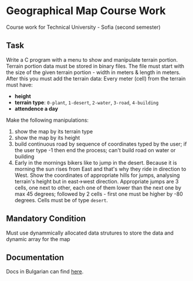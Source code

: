 # Geographical Map Course Work
Course work for Technical University - Sofia (second semester) 

## Task
Write a C program with a menu to show and manipulate terrain portion. Terrain portion data must be stored in binary files.
The file must start with the size of the given terrain portion - width in meters & length in meters. After this you must add the terrain data:
Every meter (cell) from the terrain must have: 
 - **height**
 - **terrain type**: `0-plant`, `1-desert`, `2-water`, `3-road`, `4-building`
 - **attendence a day**
 
Make the following manipulations:
 1. show the map by its terrain type
 2. show the map by its height
 3. build continuous road by sequence of coordinates typed by the user;
    if the user type -1 then end the process;
    can't build road on water or building
 4. Early in the mornings bikers like to jump in the desert. Because it is morning the sun rises from East and that's why they ride in direction to West.
    Show the coordinates of appropriate hills for jumps, analysing terrain's height but in east->west direction.
    Appropriate jumps are 3 cells, one next to other, each one of them lower than the next one by max 45 degrees; followed by 2 cells - first one must be higher by -80 degrees.
    Cells must be of type `desert`.
    
## Mandatory Condition
Must use dynammically allocated data strutures to store the data and dynamic array for the map

## Documentation
Docs in Bulgarian can find [here](https://docs.google.com/document/d/1m3Js1-4fzH1UaWE589b6JFQxRT8ex8DbfF1Dd-1rgKM/edit?usp=sharing).
